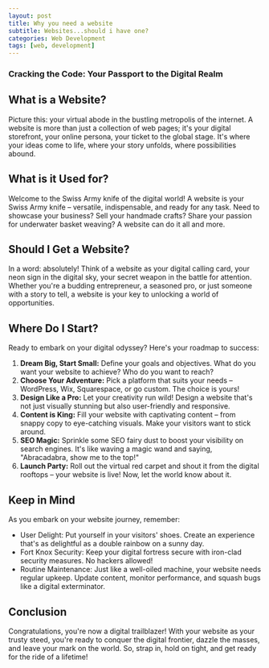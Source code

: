 ```yaml
---
layout: post
title: Why you need a website
subtitle: Websites...should i have one?
categories: Web Development
tags: [web, development]
---
```


### Cracking the Code: Your Passport to the Digital Realm

## What is a Website?
Picture this: your virtual abode in the bustling metropolis of the internet. A website is more than just a collection of web pages; it's your digital storefront, your online persona, your ticket to the global stage. It's where your ideas come to life, where your story unfolds, where possibilities abound.

## What is it Used for?
Welcome to the Swiss Army knife of the digital world! A website is your Swiss Army knife – versatile, indispensable, and ready for any task. Need to showcase your business? Sell your handmade crafts? Share your passion for underwater basket weaving? A website can do it all and more.

## Should I Get a Website?
In a word: absolutely! Think of a website as your digital calling card, your neon sign in the digital sky, your secret weapon in the battle for attention. Whether you're a budding entrepreneur, a seasoned pro, or just someone with a story to tell, a website is your key to unlocking a world of opportunities.

## Where Do I Start?
Ready to embark on your digital odyssey? Here's your roadmap to success:

1. **Dream Big, Start Small:** Define your goals and objectives. What do you want your website to achieve? Who do you want to reach?
2. **Choose Your Adventure:** Pick a platform that suits your needs – WordPress, Wix, Squarespace, or go custom. The choice is yours!
3. **Design Like a Pro:** Let your creativity run wild! Design a website that's not just visually stunning but also user-friendly and responsive.
4. **Content is King:** Fill your website with captivating content – from snappy copy to eye-catching visuals. Make your visitors want to stick around.
5. **SEO Magic:** Sprinkle some SEO fairy dust to boost your visibility on search engines. It's like waving a magic wand and saying, "Abracadabra, show me to the top!"
6. **Launch Party:** Roll out the virtual red carpet and shout it from the digital rooftops – your website is live! Now, let the world know about it.

## Keep in Mind
As you embark on your website journey, remember:

- User Delight: Put yourself in your visitors' shoes. Create an experience that's as delightful as a double rainbow on a sunny day.
- Fort Knox Security: Keep your digital fortress secure with iron-clad security measures. No hackers allowed!
- Routine Maintenance: Just like a well-oiled machine, your website needs regular upkeep. Update content, monitor performance, and squash bugs like a digital exterminator.
 
## Conclusion
Congratulations, you're now a digital trailblazer! With your website as your trusty steed, you're ready to conquer the digital frontier, dazzle the masses, and leave your mark on the world. So, strap in, hold on tight, and get ready for the ride of a lifetime!
